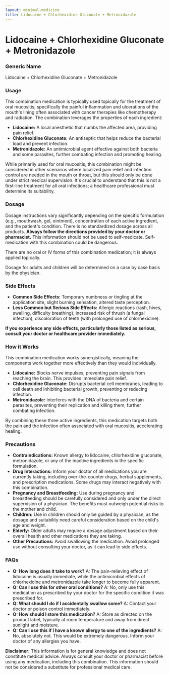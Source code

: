 ```yaml
---
layout: minimal-medicine
title: Lidocaine + Chlorhexidine Gluconate + Metronidazole
---
```


# Lidocaine + Chlorhexidine Gluconate + Metronidazole
### Generic Name
Lidocaine + Chlorhexidine Gluconate + Metronidazole


### Usage

This combination medication is typically used topically for the treatment of oral mucositis, specifically the painful inflammation and ulcerations of the mouth's lining often associated with cancer therapies like chemotherapy and radiation.  The combination leverages the properties of each ingredient:

* **Lidocaine:** A local anesthetic that numbs the affected area, providing pain relief.
* **Chlorhexidine Gluconate:** An antiseptic that helps reduce the bacterial load and prevent infection.
* **Metronidazole:** An antimicrobial agent effective against both bacteria and some parasites, further combating infection and promoting healing.

While primarily used for oral mucositis, this combination might be considered in other scenarios where localized pain relief and infection control are needed in the mouth or throat, but this should only be done under strict medical supervision.  It's crucial to understand that this is not a first-line treatment for all oral infections; a healthcare professional must determine its suitability.


### Dosage

Dosage instructions vary significantly depending on the specific formulation (e.g., mouthwash, gel, ointment), concentration of each active ingredient, and the patient's condition. There is no standardized dosage across all products.  **Always follow the directions provided by your doctor or pharmacist.**  This information should not be used to self-medicate.  Self-medication with this combination could be dangerous.

There are no oral or IV forms of this combination medication; it is always applied topically.

Dosage for adults and children will be determined on a case by case basis by the physician.


### Side Effects

* **Common Side Effects:**  Temporary numbness or tingling at the application site, slight burning sensation, altered taste perception.
* **Less Common but Serious Side Effects:**  Allergic reactions (rash, hives, swelling, difficulty breathing),  increased risk of thrush (a fungal infection), discoloration of teeth (with prolonged use of chlorhexidine).

**If you experience any side effects, particularly those listed as serious, consult your doctor or healthcare provider immediately.**


### How it Works

This combination medication works synergistically, meaning the components work together more effectively than they would individually.

* **Lidocaine:** Blocks nerve impulses, preventing pain signals from reaching the brain. This provides immediate pain relief.
* **Chlorhexidine Gluconate:** Disrupts bacterial cell membranes, leading to cell death and inhibiting bacterial growth, preventing or reducing infection.
* **Metronidazole:** Interferes with the DNA of bacteria and certain parasites, preventing their replication and killing them, further combating infection.

By combining these three active ingredients, this medication targets both the pain and the infection often associated with oral mucositis, accelerating healing.


### Precautions

* **Contraindications:**  Known allergy to lidocaine, chlorhexidine gluconate, metronidazole, or any of the inactive ingredients in the specific formulation.
* **Drug Interactions:**  Inform your doctor of all medications you are currently taking, including over-the-counter drugs, herbal supplements, and prescription medications. Some drugs may interact negatively with this combination.
* **Pregnancy and Breastfeeding:**  Use during pregnancy and breastfeeding should be carefully considered and only under the direct supervision of a physician. The benefits must outweigh potential risks to the mother and child.
* **Children:**  Use in children should only be guided by a physician, as the dosage and suitability need careful consideration based on the child's age and weight.
* **Elderly:**  Older adults may require a dosage adjustment based on their overall health and other medications they are taking.
* **Other Precautions:** Avoid swallowing the medication.  Avoid prolonged use without consulting your doctor, as it can lead to side effects.


### FAQs

* **Q: How long does it take to work?** A: The pain-relieving effect of lidocaine is usually immediate, while the antimicrobial effects of chlorhexidine and metronidazole take longer to become fully apparent.
* **Q: Can I use this for other oral conditions?** A: No, only use this medication as prescribed by your doctor for the specific condition it was prescribed for.
* **Q: What should I do if I accidentally swallow some?** A:  Contact your doctor or poison control immediately.
* **Q: How should I store this medication?** A: Store as directed on the product label, typically at room temperature and away from direct sunlight and moisture.
* **Q: Can I use this if I have a known allergy to one of the ingredients?** A: No, absolutely not. This would be extremely dangerous.  Inform your doctor of any allergies you have.


**Disclaimer:** This information is for general knowledge and does not constitute medical advice. Always consult your doctor or pharmacist before using any medication, including this combination.  This information should not be considered a substitute for professional medical care.
